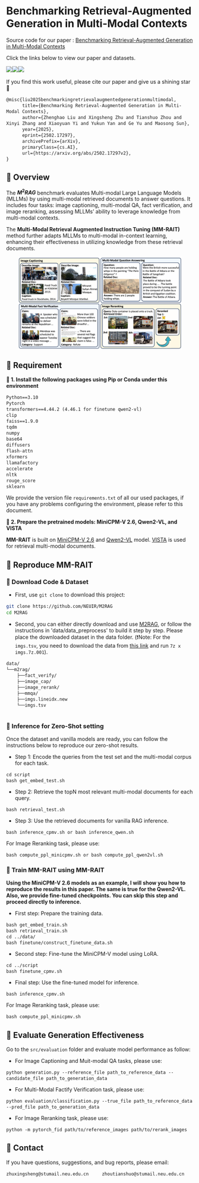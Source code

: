 # Benchmarking Retrieval-Augmented Generation in Multi-Modal Contexts
Source code for our paper : [Benchmarking Retrieval-Augmented Generation in Multi-Modal Contexts](https://arxiv.org/abs/2502.17297)

Click the links below to view our paper and datasets.

<a href='https://arxiv.org/abs/2502.17297'><img src='https://img.shields.io/badge/Paper-Arxiv-red'></a><a href='https://huggingface.co/datasets/whalezzz/M2RAG'><img src='https://img.shields.io/badge/%F0%9F%A4%97%20Hugging%20Face-M2RAG-blue'></a><a href='https://huggingface.co/whalezzz/models'><img src='https://img.shields.io/badge/%F0%9F%A4%97%20Hugging%20Face-MM--RAIT-blue'></a>

If you find this work useful, please cite our paper  and give us a shining star 🌟

```
@misc{liu2025benchmarkingretrievalaugmentedgenerationmultimodal,
      title={Benchmarking Retrieval-Augmented Generation in Multi-Modal Contexts}, 
      author={Zhenghao Liu and Xingsheng Zhu and Tianshuo Zhou and Xinyi Zhang and Xiaoyuan Yi and Yukun Yan and Ge Yu and Maosong Sun},
      year={2025},
      eprint={2502.17297},
      archivePrefix={arXiv},
      primaryClass={cs.AI},
      url={https://arxiv.org/abs/2502.17297v2}, 
}
```

## 🎃 Overview

The **$M^2RAG$** benchmark evaluates Multi-modal Large Language Models (MLLMs) by using multi-modal retrieved documents to answer questions. It includes four tasks: image captioning, multi-modal QA, fact verification, and image reranking, assessing MLLMs’ ability to leverage knowledge from multi-modal contexts. 

The **Multi-Modal Retrieval Augmented Instruction Tuning (MM-RAIT)** method further adapts MLLMs to multi-modal in-context learning, enhancing their effectiveness in utilizing knowledge from these retrieval documents.


<p align="center">
  <img align="middle" src="assets/m2rag.png" height="250" alt="m2rag"/>
</p>

## 🎃 Requirement
**🌵 1. Install the following packages using Pip or Conda under this environment**

```
Python==3.10
Pytorch
transformers==4.44.2 (4.46.1 for finetune qwen2-vl)
clip
faiss==1.9.0
tqdm
numpy
base64
diffusers
flash-attn
xformers
llamafactory
accelerate
nltk
rouge_score
sklearn
```
We provide the version file `requirements.txt` of all our used packages, if you have any problems configuring the environment, please refer to this document.

**🌵 2. Prepare the pretrained models: MiniCPM-V 2.6, Qwen2-VL, and VISTA**

**MM-RAIT** is built on [MiniCPM-V 2.6](https://huggingface.co/openbmb/MiniCPM-V-2_6) and [Qwen2-VL](https://huggingface.co/Qwen/Qwen2-VL-7B-Instruct) model. [VISTA](https://huggingface.co/BAAI/bge-visualized) is used for retrieval multi-modal documents.

## 🎃 Reproduce MM-RAIT

### 🌵 Download Code & Dataset
* First, use `git clone` to download this project:
```bash
git clone https://github.com/NEUIR/M2RAG
cd M2RAG
```
* Second, you can either directly download and use [M2RAG](https://huggingface.co/datasets/whalezzz/M2RAG), or follow the instructions in 'data/data_preprocess' to build it step by step. Please place the downloaded dataset in the data folder.
(❗️Note: For the ```imgs.tsv```, you need to download the data from [this link](https://drive.google.com/drive/folders/1ApfD-RzvJ79b-sLeBx1OaiPNUYauZdAZ?usp=sharing) and run ```7z x imgs.7z.001```).

```
data/
└──m2rag/
    ├──fact_verify/
    ├──image_cap/
    ├──image_rerank/
    ├──mmqa/
    ├──imgs.lineidx.new
    └──imgs.tsv
    
```
### 🌵 Inference for Zero-Shot setting
Once the dataset and vanilla models are ready, you can follow the instructions below to reproduce our zero-shot results.

* Step 1: Encode the queries from the test set and the multi-modal corpus for each task.
```
cd script
bash get_embed_test.sh
```

* Step 2: Retrieve the topN most relevant multi-modal documents for each query.
```
bash retrieval_test.sh
```
* Step 3: Use the retrieved documents for vanilla RAG inference.
```
bash inference_cpmv.sh or bash inference_qwen.sh
```
For Image Reranking task, please use:
```
bash compute_ppl_minicpmv.sh or bash compute_ppl_qwen2vl.sh
```
### 🌵 Train MM-RAIT using MM-RAIT
**Using the MiniCPM-V 2.6 models as an example, I will show you how to reproduce the results in this paper. The same is true for the Qwen2-VL. Also, we provide fine-tuned checkpoints. You can skip this step and proceed directly to inference.**

* First step: Prepare the training data.
```
bash get_embed_train.sh
bash retrieval_train.sh
cd ../data/
bash finetune/construct_finetune_data.sh
```

* Second step: Fine-tune the MiniCPM-V model using LoRA.
```
cd ../script
bash finetune_cpmv.sh
```

* Final step: Use the fine-tuned model for inference.
```
bash inference_cpmv.sh
```
For Image Reranking task, please use:
```
bash compute_ppl_minicpmv.sh
```
## 🎃 Evaluate Generation Effectiveness
Go to the ``src/evaluation`` folder and evaluate model performance as follow:
* For Image Captioning and Muit-modal QA tasks, please use:
```
python generation.py --reference_file path_to_reference_data --candidate_file path_to_generation_data
```
* For Multi-Modal Factify Verification task, please use:
```
python evaluation/classification.py --true_file path_to_reference_data --pred_file path_to_generation_data
```
* For Image Reranking task, please use:
```
python -m pytorch_fid path/to/reference_images path/to/rerank_images
```

## 🎃 Contact
If you have questions, suggestions, and bug reports, please email:
```bash
zhuxingsheng@stumail.neu.edu.cn     zhoutianshuo@stumail.neu.edu.cn 
```